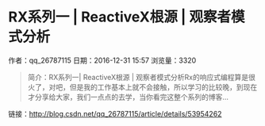 # RX系列一 | ReactiveX根源 | 观察者模式分析
作者：qq_26787115
日期：2016-12-31 15:57
浏览量：3320
> 简介：RX系列一| ReactiveX根源 | 观察者模式分析Rx的响应式编程算是很火了，对吧，但是我的工作基本上就不会接触，所以学习的比较晚，到现在才分享给大家，我们一点点的去学，当你看完这整个系列的博客...

 链接：http://blog.csdn.net/qq_26787115/article/details/53954262

